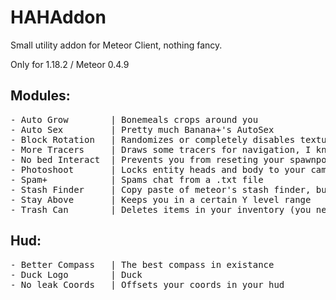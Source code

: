 # HAHAddon

Small utility addon for Meteor Client, nothing fancy. 

Only for 1.18.2 / Meteor 0.4.9

## Modules:
<pre>
- Auto Grow        | Bonemeals crops around you 
- Auto Sex         | Pretty much Banana+'s AutoSex
- Block Rotation   | Randomizes or completely disables texture rotations
- More Tracers     | Draws some tracers for navigation, I know it's bad
- No bed Interact  | Prevents you from reseting your spawnpoint, or blowing up
- Photoshoot       | Locks entity heads and body to your camera or specific pitch/yaw
- Spam+            | Spams chat from a .txt file
- Stash Finder     | Copy paste of meteor's stash finder, but with regular blocks
- Stay Above       | Keeps you in a certain Y level range
- Trash Can        | Deletes items in your inventory (you need the addon just for this)
</pre>

## Hud:
<pre>
- Better Compass   | The best compass in existance
- Duck Logo        | Duck
- No leak Coords   | Offsets your coords in your hud
</pre>
